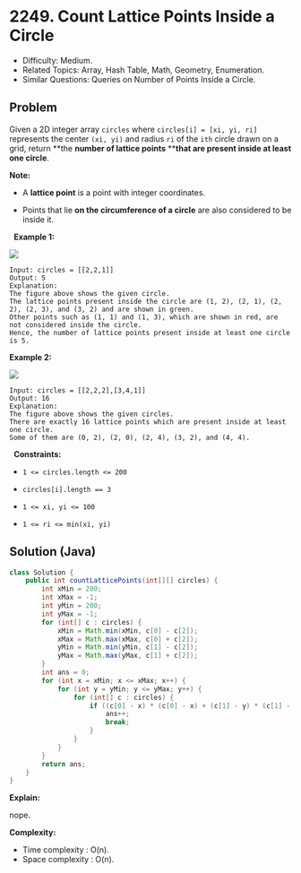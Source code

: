 # 2249. Count Lattice Points Inside a Circle

- Difficulty: Medium.
- Related Topics: Array, Hash Table, Math, Geometry, Enumeration.
- Similar Questions: Queries on Number of Points Inside a Circle.

## Problem

Given a 2D integer array ```circles``` where ```circles[i] = [xi, yi, ri]``` represents the center ```(xi, yi)``` and radius ```ri``` of the ```ith``` circle drawn on a grid, return **the **number of lattice points** ****that are present inside **at least one** circle**.

**Note:**


	
- A **lattice point** is a point with integer coordinates.
	
- Points that lie **on the circumference of a circle** are also considered to be inside it.


 
**Example 1:**

![](https://assets.leetcode.com/uploads/2022/03/02/exa-11.png)

```
Input: circles = [[2,2,1]]
Output: 5
Explanation:
The figure above shows the given circle.
The lattice points present inside the circle are (1, 2), (2, 1), (2, 2), (2, 3), and (3, 2) and are shown in green.
Other points such as (1, 1) and (1, 3), which are shown in red, are not considered inside the circle.
Hence, the number of lattice points present inside at least one circle is 5.
```

**Example 2:**

![](https://assets.leetcode.com/uploads/2022/03/02/exa-22.png)

```
Input: circles = [[2,2,2],[3,4,1]]
Output: 16
Explanation:
The figure above shows the given circles.
There are exactly 16 lattice points which are present inside at least one circle. 
Some of them are (0, 2), (2, 0), (2, 4), (3, 2), and (4, 4).
```

 
**Constraints:**


	
- ```1 <= circles.length <= 200```
	
- ```circles[i].length == 3```
	
- ```1 <= xi, yi <= 100```
	
- ```1 <= ri <= min(xi, yi)```



## Solution (Java)

```java
class Solution {
    public int countLatticePoints(int[][] circles) {
        int xMin = 200;
        int xMax = -1;
        int yMin = 200;
        int yMax = -1;
        for (int[] c : circles) {
            xMin = Math.min(xMin, c[0] - c[2]);
            xMax = Math.max(xMax, c[0] + c[2]);
            yMin = Math.min(yMin, c[1] - c[2]);
            yMax = Math.max(yMax, c[1] + c[2]);
        }
        int ans = 0;
        for (int x = xMin; x <= xMax; x++) {
            for (int y = yMin; y <= yMax; y++) {
                for (int[] c : circles) {
                    if ((c[0] - x) * (c[0] - x) + (c[1] - y) * (c[1] - y) <= c[2] * c[2]) {
                        ans++;
                        break;
                    }
                }
            }
        }
        return ans;
    }
}
```

**Explain:**

nope.

**Complexity:**

* Time complexity : O(n).
* Space complexity : O(n).
